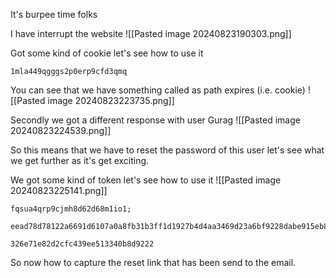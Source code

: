
It's burpee time folks

I have interrupt the website
![[Pasted image 20240823190303.png]]

Got some kind of cookie let's see how to use it
```
1mla449qgggs2p0erp9cfd3qmq
```


You can see that we have something called as 
path 
expires (i.e. cookie)
![[Pasted image 20240823223735.png]]

Secondly we got a different response with user Gurag
![[Pasted image 20240823224539.png]]

So this means that we have to reset the password of this user let's see what we get further as it's get exciting. 

We got some kind of token let's see how to use it
![[Pasted image 20240823225141.png]]

```
fqsua4qrp9cjmh8d62d68m1io1;
```

```
eead78d78122a6691d6107a0a8fb31b3ff1d1927b4d4aa3469d23a6bf9228dabe915eb8be20c6ae7a368755909c8c3cf84ac
```

```
326e71e82d2cfc439ee513340b8d9222
```


So now how to capture the reset link that has been send to the email.

